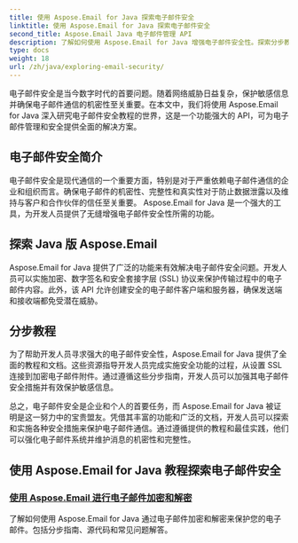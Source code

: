 ```yaml
---
title: 使用 Aspose.Email for Java 探索电子邮件安全
linktitle: 使用 Aspose.Email for Java 探索电子邮件安全
second_title: Aspose.Email Java 电子邮件管理 API
description: 了解如何使用 Aspose.Email for Java 增强电子邮件安全性。探索分步教程和最佳实践。
type: docs
weight: 18
url: /zh/java/exploring-email-security/
---
```


电子邮件安全是当今数字时代的首要问题。随着网络威胁日益复杂，保护敏感信息并确保电子邮件通信的机密性至关重要。在本文中，我们将使用 Aspose.Email for Java 深入研究电子邮件安全教程的世界，这是一个功能强大的 API，可为电子邮件管理和安全提供全面的解决方案。

## 电子邮件安全简介

电子邮件安全是现代通信的一个重要方面，特别是对于严重依赖电子邮件通信的企业和组织而言。确保电子邮件的机密性、完整性和真实性对于防止数据泄露以及维持与客户和合作伙伴的信任至关重要。 Aspose.Email for Java 是一个强大的工具，为开发人员提供了无缝增强电子邮件安全性所需的功能。

## 探索 Java 版 Aspose.Email

Aspose.Email for Java 提供了广泛的功能来有效解决电子邮件安全问题。开发人员可以实施加密、数字签名和安全套接字层 (SSL) 协议来保护传输过程中的电子邮件内容。此外，该 API 允许创建安全的电子邮件客户端和服务器，确保发送端和接收端都免受潜在威胁。

## 分步教程

为了帮助开发人员寻求强大的电子邮件安全性，Aspose.Email for Java 提供了全面的教程和文档。这些资源指导开发人员完成实施安全功能的过程，从设置 SSL 连接到加密电子邮件附件。通过遵循这些分步指南，开发人员可以加强其电子邮件安全措施并有效保护敏感信息。

总之，电子邮件安全是企业和个人的首要任务，而 Aspose.Email for Java 被证明是这一努力中的宝贵盟友。凭借其丰富的功能和广泛的文档，开发人员可以探索和实施各种安全措施来保护电子邮件通信。通过遵循提供的教程和最佳实践，他们可以强化电子邮件系统并维护消息的机密性和完整性。

## 使用 Aspose.Email for Java 教程探索电子邮件安全
### [使用 Aspose.Email 进行电子邮件加密和解密](./email-encryption-and-decryption/)
了解如何使用 Aspose.Email for Java 通过电子邮件加密和解密来保护您的电子邮件。包括分步指南、源代码和常见问题解答。